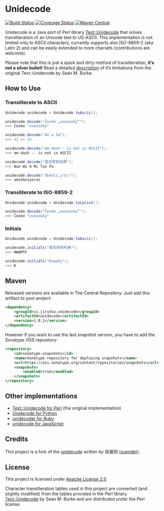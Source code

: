 Unidecode
=========
[![Build Status](https://travis-ci.org/jirutka/unidecode.svg)](https://travis-ci.org/jirutka/unidecode)
[![Coverage Status](https://img.shields.io/coveralls/jirutka/unidecode.svg)](https://coveralls.io/r/jirutka/unidecode)
[![Maven Central](https://maven-badges.herokuapp.com/maven-central/cz.jirutka.unidecode/unidecode/badge.svg)](https://maven-badges.herokuapp.com/maven-central/cz.jirutka.unidecode/unidecode)

Unidecode is a Java port of Perl library [Text::Unidecode] that solves transliteration of an Unicode text to US-ASCII.
This implementation is not limited only to ASCII characters, currently supports also ISO-8859-2 (aka Latin 2) and can
be easily extended to more charsets (contributions are welcome).

Please note that this is just a quick and dirty method of transliteration, **it’s not a silver bullet!** Read a detailed
[description][Text::Unidecode] of it’s limitations from the original Text::Unidecode by Sean M. Burke.


How to Use
----------

### Transliterate to ASCII

```java
Unidecode unidecode = Unidecode.toAscii();

unidecode.decode("České „uvozovky“");
>>> Ceske "uvozovky"

unidecode.decode("42 ≥ 24");
>>> 42 >= 24

unidecode.decode("em-dash — is not in ASCII");
>>> em-dash -- is not in ASCII

unidecode.decode("南无阿弥陀佛");
>>> Nan Wu A Mi Tuo Fo

unidecode.decode("あみだにょらい");
>>> amidaniyorai
```

### Transliterate to ISO-8859-2

```java
Unidecode unidecode = Unidecode.toLatin2();

unidecode.decode("České „uvozovky“");
>>> České "uvozovky"
```

### Initials

```java
Unidecode unidecode = Unidecode.toAscii();

unidecode.initials("南无阿弥陀佛");
>>> NWAMTF

unidecode.initials("Κνωσός");
>>> K
```


Maven
-----

Released versions are available in The Central Repository. Just add this artifact to your project:

```xml
<dependency>
    <groupId>cz.jirutka.unidecode</groupId>
    <artifactId>unidecode</artifactId>
    <version>1.0.1</version>
</dependency>
```

However if you want to use the last snapshot version, you have to add the Sonatype OSS repository:

```xml
<repository>
    <id>sonatype-snapshots</id>
    <name>Sonatype repository for deploying snapshots</name>
    <url>https://oss.sonatype.org/content/repositories/snapshots</url>
    <snapshots>
        <enabled>true</enabled>
    </snapshots>
</repository>
```


Other implementations
---------------------

*  [Text::Unidecode for Perl](http://search.cpan.org/~sburke/Text-Unidecode/lib/Text/Unidecode.pm) (the original implementation)
*  [Unidecode for Python](https://pypi.python.org/pypi/Unidecode)
*  [unidecoder for Ruby](https://github.com/norman/unidecoder)
*  [unidecode for JavaScript](https://github.com/FGRibreau/node-unidecode)


Credits
-------

This project is a fork of the [unidecode](https://github.com/xuender/unidecode) written by 徐晨阳
([xuender](https://github.com/xuender)).


License
-------

This project is licensed under [Apache License 2.0](http://www.apache.org/licenses/LICENSE-2.0.html).

Character transliteration tables used in this project are converted (and slightly modified) from the tables provided in
the Perl library [Text::Unidecode] by Sean M. Burke and are distributed under the Perl license.


[Text::Unidecode]: http://search.cpan.org/~sburke/Text-Unidecode/lib/Text/Unidecode.pm

